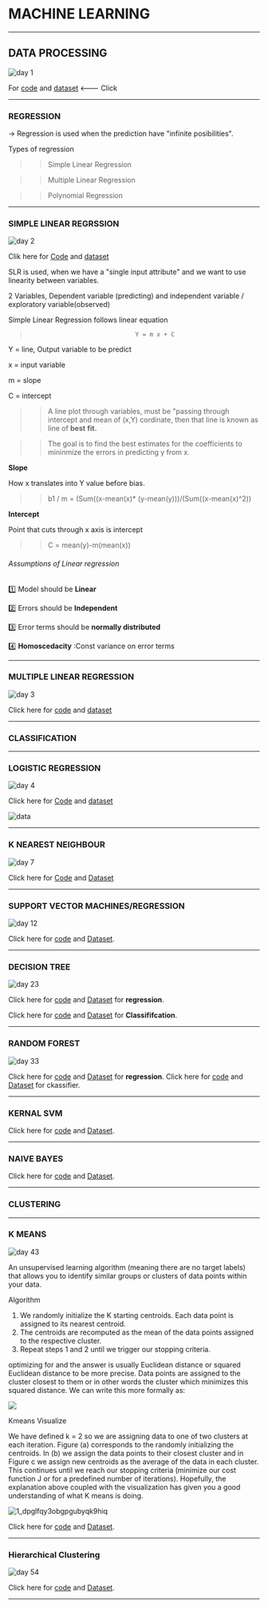 # MACHINE LEARNING
---

##  DATA PROCESSING

![day 1](https://user-images.githubusercontent.com/17926361/51560346-4c023f00-1eaa-11e9-854f-3ce6fefd059b.jpg)

For [code](https://github.com/subhashgowda/100daysofml/blob/master/Data%20Processing/Datapreprocessing.ipynb) and  [dataset](https://github.com/subhashgowda/100daysofml/blob/master/Data%20Processing/Data.csv) <--- Click

------
### REGRESSION

-> Regression is used when the prediction have "infinite posibilities".

Types of regression

>> Simple Linear Regression

>> Multiple Linear Regression 

>> Polynomial Regression

------
### SIMPLE LINEAR REGRSSION

![day 2](https://user-images.githubusercontent.com/17926361/51587733-ca40fe80-1f07-11e9-8f7d-3dc959eab890.jpg)

Clik here for [Code](https://github.com/subhashgowda/100daysofml/blob/master/Simple%20linear%20regression/Simplelinearregression.ipynb) and [dataset](https://github.com/subhashgowda/100daysofml/blob/master/Simple%20linear%20regression/studentscores.csv)

SLR is used, when we have a "single input attribute" and we want to use linearity between variables.

2 Variables, Dependent variable (predicting) and independent variable / exploratory variable(observed)

Simple Linear Regression follows linear equation 
 
   >                                   Y = m x + C
   
   Y = line, Output variable to be predict
   
   x = input variable
   
   m = slope
    
   C = intercept
   
>> A line plot through variables, must be "passing through intercept and mean of (x,Y) cordinate, then that line is known as line of **best** **fit.** 

>> The goal is to find the best estimates for the coefficients to mininmize the errors in predicting y from x.

 **Slope**
  
  How x translates into Y value before bias.

>>    b1 / m = (Sum((x-mean(x)* (y-mean(y)))/(Sum((x-mean(x)^2))

**Intercept**

Point that cuts through x axis is intercept

>>   C = mean(y)-m(mean(x))

###### Assumptions of Linear regression


  :one: Model should be **Linear**
  
  :two: Errors should be **Independent**
  
  :three: Error terms should be **normally distributed**
  
  :four: **Homoscedacity** :Const variance on error terms
  
 -------
 ### MULTIPLE LINEAR REGRESSION
 
 ![day 3](https://user-images.githubusercontent.com/17926361/51655635-87dcf780-1fc3-11e9-9543-be2431c8e8c8.jpg)

 Click here for [code](https://github.com/subhashgowda/100daysofml/blob/master/Multiple%20linear%20regression/Multiple%20linear%20regression.ipynb) and [dataset](https://github.com/subhashgowda/100daysofml/blob/master/Multiple%20linear%20regression/50_Startups.csv)

-------
### CLASSIFICATION


-------
### LOGISTIC REGRESSION

![day 4](https://user-images.githubusercontent.com/17926361/51655768-25382b80-1fc4-11e9-9af5-842d68258864.jpg)

Click here for [Code](https://github.com/subhashgowda/100daysofml/blob/master/Logistic%20regression/Logisticregession.ipynb) and [dataset](https://github.com/subhashgowda/100daysofml/blob/master/Logistic%20regression/Social_Network_Ads.csv)

![data](https://user-images.githubusercontent.com/17926361/51655771-2701ef00-1fc4-11e9-9df0-509fa0b28e17.PNG)



--------


### K NEAREST NEIGHBOUR

![day 7](https://user-images.githubusercontent.com/17926361/51655923-ce7f2180-1fc4-11e9-92d3-50928e2a463c.jpg)


Click here for [Code](https://github.com/subhashgowda/100daysofml/blob/master/K%20Nearest%20Neighbours/Knearestneighbors.ipynb) and [Dataset](https://github.com/subhashgowda/100daysofml/blob/master/K%20Nearest%20Neighbours/Social_Network_Ads.csv)

--------
### SUPPORT VECTOR MACHINES/REGRESSION

![day 12](https://user-images.githubusercontent.com/17926361/51656917-c0cb9b00-1fc8-11e9-80a6-234805a3c114.jpg)

Click here for [code](https://github.com/subhashgowda/100daysofml/blob/master/Support%20Vector%20Regression/svr.py) and [Dataset](https://github.com/subhashgowda/100daysofml/blob/master/Support%20Vector%20Regression/Position_Salaries.csv).

------

### DECISION TREE 

![day 23](https://user-images.githubusercontent.com/17926361/51657127-8d3d4080-1fc9-11e9-8f32-aefc44e5d5ce.jpg)

Click here for [code](https://github.com/subhashgowda/100daysofml/blob/master/Decision%20tree%20Regression/decision_tree_regression.py) and [Dataset](https://github.com/subhashgowda/100daysofml/blob/master/Decision%20tree%20Regression/Position_Salaries.csv) for **regression**.

Click here for [code](https://github.com/subhashgowda/100daysofml/blob/master/Decision%20Tree%20Classification/decision_tree_classification.py) and [Dataset](https://github.com/subhashgowda/100daysofml/blob/master/Decision%20Tree%20Classification/Social_Network_Ads.csv) for **Classififcation**.

-------

### RANDOM FOREST

![day 33](https://user-images.githubusercontent.com/17926361/51657139-94fce500-1fc9-11e9-9d5c-7f836b57189d.jpg)

Click here for [code](https://github.com/subhashgowda/100daysofml/blob/master/Random%20forest%20regression/random_forest_regression.py) and [Dataset](https://github.com/subhashgowda/100daysofml/blob/master/Random%20forest%20regression/Position_Salaries.csv) for **regression**.
Click here for [code](https://github.com/subhashgowda/100daysofml/blob/master/Random%20Forest%20Classification/random_forest_classification.py) and [Dataset](https://github.com/subhashgowda/100daysofml/blob/master/Random%20Forest%20Classification/Social_Network_Ads.csv) for ckassifier.

-------
### KERNAL SVM

Click here for [code](https://github.com/subhashgowda/100daysofml/blob/master/KernelSVM/kernel_svm.py) and [Dataset](https://github.com/subhashgowda/100daysofml/blob/master/KernelSVM/Social_Network_Ads.csv).

------
### NAIVE BAYES

Click here for [code](https://github.com/subhashgowda/100daysofml/blob/master/Naive%20Bayes/naive_bayes.py) and [Dataset](https://github.com/subhashgowda/100daysofml/blob/master/Naive%20Bayes/Social_Network_Ads.csv).

------

### CLUSTERING

------
### K MEANS 

![day 43](https://user-images.githubusercontent.com/17926361/51657141-962e1200-1fc9-11e9-99d4-8c2b1c9c23e9.jpg)

An unsupervised learning algorithm (meaning there are no target labels) that allows you to identify similar groups or clusters of data points within your data. 

Algorithm
1. We randomly initialize the K starting centroids. Each data point is assigned to its nearest centroid.
2. The centroids are recomputed as the mean of the data points assigned to the respective cluster.
3. Repeat steps 1 and 2 until we trigger our stopping criteria.

optimizing for and the answer is usually Euclidean distance or squared Euclidean distance to be more precise. Data points are assigned to the cluster closest to them or in other words the cluster which minimizes this squared distance. We can write this more formally as:

![](https://cdn-images-1.medium.com/max/1600/1*UVJKdowZ9CHxvrII1IYolw.png)

Kmeans Visualize

We have defined k = 2 so we are assigning data to one of two clusters at each iteration. Figure (a) corresponds to the randomly initializing the centroids. In (b) we assign the data points to their closest cluster and in Figure c we assign new centroids as the average of the data in each cluster. This continues until we reach our stopping criteria (minimize our cost function J or for a predefined number of iterations). Hopefully, the explanation above coupled with the visualization has given you a good understanding of what K means is doing. 

![1_dpglfqy3obgpgubyqk9hiq](https://user-images.githubusercontent.com/17926361/52537070-55374b00-2d88-11e9-9416-e244d7f24faf.gif)

Click here for [code](https://github.com/subhashgowda/100daysofml/blob/master/Kmeans/kmeans.py) and [Dataset](https://github.com/subhashgowda/100daysofml/blob/master/Kmeans/Mall_Customers.csv).

-------

### Hierarchical Clustering 

![day 54](https://user-images.githubusercontent.com/17926361/51657143-975f3f00-1fc9-11e9-83d9-e4a836c568de.jpg)

Click here for [code](https://github.com/subhashgowda/100daysofml/blob/master/Hierarchical%20Clustering/hc.py) and [Dataset](https://github.com/subhashgowda/100daysofml/blob/master/Hierarchical%20Clustering/Mall_Customers.csv).

------

